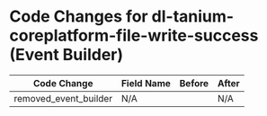 # Code Changes for dl-tanium-coreplatform-file-write-success (Event Builder)

| Code Change | Field Name | Before | After |
|-------------|------------|--------|-------|
| removed_event_builder | N/A |  | N/A |